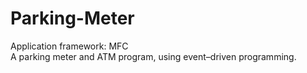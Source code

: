 # Parking-Meter
Application framework: MFC <br />
A parking meter and ATM program, using event–driven programming.
